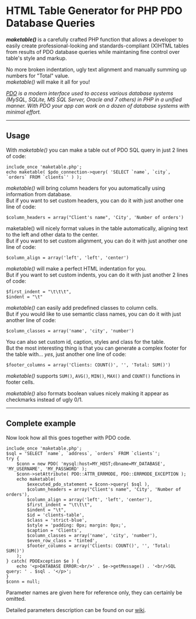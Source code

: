 # HTML Table Generator for PHP PDO Database Queries

_**maketable()**_ is a carefully crafted PHP function that allows a developer to easily create
professional-looking and standards-compliant (X)HTML tables from results of PDO database queries
while maintaning fine control over table's style and markup.

No more broken indentation, ugly text alignment and manually summing up numbers for "Total" value.  
_maketable()_ will make it all for you!

_[PDO](http://php.net/manual/en/book.pdo.php) is a modern interface used to access
various database systems (MySQL, SQLite, MS SQL Server, Oracle and 7 others) in PHP in
a unified manner. With PDO your app can work on a dozen of database systems with minimal effort._

***

## Usage

With _maketable()_ you can make a table out of PDO SQL query in just 2 lines of code:

    include_once 'maketable.php';
    echo maketable( $pdo_connection->query( 'SELECT `name`, `city`, `orders` FROM `clients`' ) );

_maketable()_ will bring column headers for you automatically using information from database.  
But if you want to set custom headers, you can do it with just another one line of code:

    $column_headers = array("Client's name", 'City', 'Number of orders')

maketable() will nicely format values in the table automatically, aligning text to the left and
other data to the center.  
But if you want to set custom alignment, you can do it with just another one line of code:

    $column_align = array('left', 'left', 'center')

_maketable()_ will make a perfect HTML indentation for you.  
But if you want to set custom indents, you can do it with just another 2 lines of code:

    $first_indent = "\t\t\t",
    $indent = "\t"

_maketable()_ can easily add predefined classes to column cells.  
But if you would like to use semantic class names, you can do it with just another line of code:

    $column_classes = array('name', 'city', 'number')

You can also set custom id, caption, styles and class for the table.  
But the most interesting thing is that you can generate a complex footer for the table with...
_yes_, just another one line of code:

    $footer_columns = array('Clients: COUNT()', '', 'Total: SUM()')

_maketable()_ supports `SUM()`, `AVG()`, `MIN()`, `MAX()` and `COUNT()` functions in footer cells.

_maketable()_ also formats boolean values nicely making it appear as checkmarks instead of ugly 0/1.

***

## Complete example

Now look how all this goes together with PDO code.

    include_once 'maketable.php';
    $sql = 'SELECT `name`, `address`, `orders` FROM `clients`';
    try {
        $conn = new PDO( 'mysql:host=MY_HOST;dbname=MY_DATABASE', 'MY_USERNAME', 'MY_PASSWORD' );
        $conn->setAttribute( PDO::ATTR_ERRMODE, PDO::ERRMODE_EXCEPTION );
        echo maketable(
            $executed_pdo_statement = $conn->query( $sql ),
            $column_headers = array("Client's name", 'City', 'Number of orders'),
            $column_align = array('left', 'left', 'center'),
            $first_indent = "\t\t\t",
            $indent = "\t",
            $id = 'clients-table',
            $class = 'strict-blue',
            $style = 'padding: 0px; margin: 0px;',
            $caption = 'Clients',
            $column_classes = array('name', 'city', 'number'),
            $even_row_class = 'tinted',
            $footer_columns = array('Clients: COUNT()', '', 'Total: SUM()')
        );
    } catch( PDOException $e ) {
        echo '<p>DATABASE ERROR:<br/>' . $e->getMessage() . '<br/>SQL query: ' . $sql . '</p>';
    }
    $conn = null;

Parameter names are given here for reference only, they can certainly be omitted.

Detailed parameters description can be found on our
[wiki](https://github.com/codedriller/maketable/wiki).